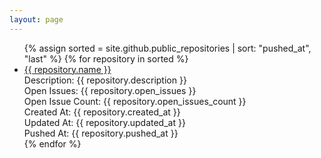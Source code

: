 ```yaml
---
layout: page
---
```


<ul>
 {% assign sorted = site.github.public_repositories | sort: "pushed_at", "last" %}
 {% for repository in sorted %}
  <li><a href="{{ repository.html_url }}">{{ repository.name }}</a><br />
   Description: {{ repository.description }}<br />
   Open Issues: {{ repository.open_issues }}<br />
   Open Issue Count: {{ repository.open_issues_count }}<br />
   Created At: {{ repository.created_at }}<br />
   Updated At: {{ repository.updated_at }}<br />
   Pushed At: {{ repository.pushed_at }}<br />
  </li>
 {% endfor %}
</ul>
